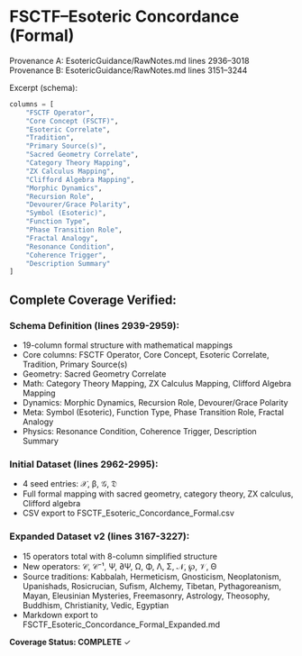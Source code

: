 # FSCTF–Esoteric Concordance (Formal)

Provenance A: EsotericGuidance/RawNotes.md lines 2936–3018
Provenance B: EsotericGuidance/RawNotes.md lines 3151–3244

Excerpt (schema):
```python
columns = [
    "FSCTF Operator",
    "Core Concept (FSCTF)",
    "Esoteric Correlate",
    "Tradition",
    "Primary Source(s)",
    "Sacred Geometry Correlate",
    "Category Theory Mapping",
    "ZX Calculus Mapping",
    "Clifford Algebra Mapping",
    "Morphic Dynamics",
    "Recursion Role",
    "Devourer/Grace Polarity",
    "Symbol (Esoteric)",
    "Function Type",
    "Phase Transition Role",
    "Fractal Analogy",
    "Resonance Condition",
    "Coherence Trigger",
    "Description Summary"
]
```

## Complete Coverage Verified:

### Schema Definition (lines 2939-2959):
- 19-column formal structure with mathematical mappings
- Core columns: FSCTF Operator, Core Concept, Esoteric Correlate, Tradition, Primary Source(s)
- Geometry: Sacred Geometry Correlate
- Math: Category Theory Mapping, ZX Calculus Mapping, Clifford Algebra Mapping
- Dynamics: Morphic Dynamics, Recursion Role, Devourer/Grace Polarity
- Meta: Symbol (Esoteric), Function Type, Phase Transition Role, Fractal Analogy
- Physics: Resonance Condition, Coherence Trigger, Description Summary

### Initial Dataset (lines 2962-2995):
- 4 seed entries: 𝒳, β, 𝒢, 𝔇
- Full formal mapping with sacred geometry, category theory, ZX calculus, Clifford algebra
- CSV export to FSCTF_Esoteric_Concordance_Formal.csv

### Expanded Dataset v2 (lines 3167-3227):
- 15 operators total with 8-column simplified structure
- New operators: 𝒞, 𝒞⁻¹, Ψ, ∂Ψ, Ω, Φ, Λ, Σ, 𝒩, ℘, 𝒱, Θ
- Source traditions: Kabbalah, Hermeticism, Gnosticism, Neoplatonism, Upanishads, Rosicrucian, Sufism, Alchemy, Tibetan, Pythagoreanism, Mayan, Eleusinian Mysteries, Freemasonry, Astrology, Theosophy, Buddhism, Christianity, Vedic, Egyptian
- Markdown export to FSCTF_Esoteric_Concordance_Formal_Expanded.md

**Coverage Status: COMPLETE** ✓
